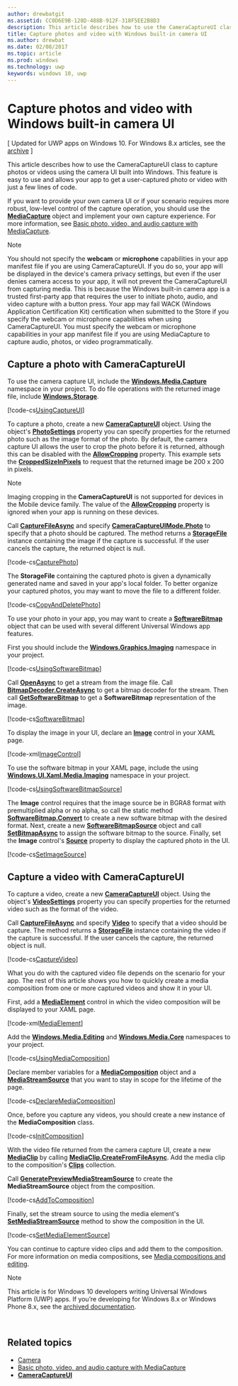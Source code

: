 ---author: drewbatgitms.assetid: CC0D6E9B-128D-488B-912F-318F5EE2B8D3description: This article describes how to use the CameraCaptureUI class to capture photos or videos using the camera UI built into Windows.title: Capture photos and video with Windows built-in camera UIms.author: drewbatms.date: 02/08/2017ms.topic: articlems.prod: windowsms.technology: uwpkeywords: windows 10, uwp---# Capture photos and video with Windows built-in camera UI\[ Updated for UWP apps on Windows 10. For Windows 8.x articles, see the [archive](http://go.microsoft.com/fwlink/p/?linkid=619132) \]This article describes how to use the CameraCaptureUI class to capture photos or videos using the camera UI built into Windows. This feature is easy to use and allows your app to get a user-captured photo or video with just a few lines of code.If you want to provide your own camera UI or if your scenario requires more robust, low-level control of the capture operation, you should use the [**MediaCapture**](https://msdn.microsoft.com/library/windows/apps/br241124) object and implement your own capture experience. For more information, see [Basic photo, video, and audio capture with MediaCapture](basic-photo-video-and-audio-capture-with-MediaCapture.md).> [!NOTE]> You should not specify the **webcam** or **microphone** capabilities in your app manifest file if you are using CameraCaptureUI. If you do so, your app will be displayed in the device's camera privacy settings, but even if the user denies camera access to your app, it will not prevent the CameraCaptureUI from capturing media. This is because the Windows built-in camera app is a trusted first-party app that requires the user to initiate photo, audio, and video capture with a button press. Your app may fail WACK (Windows Application Certification Kit) certification when submitted to the Store if you specify the webcam or microphone capabilities when using CameraCaptureUI.> You must specify the webcam or microphone capabilities in your app manifest file if you are using MediaCapture to capture audio, photos, or video programmatically.## Capture a photo with CameraCaptureUITo use the camera capture UI, include the [**Windows.Media.Capture**](https://msdn.microsoft.com/library/windows/apps/br226738) namespace in your project. To do file operations with the returned image file, include [**Windows.Storage**](https://msdn.microsoft.com/library/windows/apps/br227346).[!code-cs[UsingCaptureUI](./code/CameraCaptureUIWin10/cs/MainPage.xaml.cs#SnippetUsingCaptureUI)]To capture a photo, create a new [**CameraCaptureUI**](https://msdn.microsoft.com/library/windows/apps/br241030) object. Using the object's [**PhotoSettings**](https://msdn.microsoft.com/library/windows/apps/br241058) property you can specify properties for the returned photo such as the image format of the photo. By default, the camera capture UI allows the user to crop the photo before it is returned, although this can be disabled with the [**AllowCropping**](https://msdn.microsoft.com/library/windows/apps/br241042) property. This example sets the [**CroppedSizeInPixels**](https://msdn.microsoft.com/library/windows/apps/br241044) to request that the returned image be 200 x 200 in pixels.> [!NOTE]> Imaging cropping in the **CameraCaptureUI** is not supported for devices in the Mobile device family. The value of the [**AllowCropping**](https://msdn.microsoft.com/library/windows/apps/br241042) property is ignored when your app is running on these devices.Call [**CaptureFileAsync**](https://msdn.microsoft.com/library/windows/apps/br241057) and specify [**CameraCaptureUIMode.Photo**](https://msdn.microsoft.com/library/windows/apps/br241040) to specify that a photo should be captured. The method returns a [**StorageFile**](https://msdn.microsoft.com/library/windows/apps/br227171) instance containing the image if the capture is successful. If the user cancels the capture, the returned object is null.[!code-cs[CapturePhoto](./code/CameraCaptureUIWin10/cs/MainPage.xaml.cs#SnippetCapturePhoto)]The **StorageFile** containing the captured photo is given a dynamically generated name and saved in your app's local folder. To better organize your captured photos, you may want to move the file to a different folder.[!code-cs[CopyAndDeletePhoto](./code/CameraCaptureUIWin10/cs/MainPage.xaml.cs#SnippetCopyAndDeletePhoto)]To use your photo in your app, you may want to create a [**SoftwareBitmap**](https://msdn.microsoft.com/library/windows/apps/dn887358) object that can be used with several different Universal Windows app features.First you should include the [**Windows.Graphics.Imaging**](https://msdn.microsoft.com/library/windows/apps/br226400) namespace in your project.[!code-cs[UsingSoftwareBitmap](./code/CameraCaptureUIWin10/cs/MainPage.xaml.cs#SnippetUsingSoftwareBitmap)]Call [**OpenAsync**](https://msdn.microsoft.com/library/windows/apps/br227116) to get a stream from the image file. Call [**BitmapDecoder.CreateAsync**](https://msdn.microsoft.com/library/windows/apps/br226182) to get a bitmap decoder for the stream. Then call [**GetSoftwareBitmap**](https://msdn.microsoft.com/library/windows/apps/dn887332) to get a **SoftwareBitmap** representation of the image.[!code-cs[SoftwareBitmap](./code/CameraCaptureUIWin10/cs/MainPage.xaml.cs#SnippetSoftwareBitmap)]To display the image in your UI, declare an [**Image**](https://msdn.microsoft.com/library/windows/apps/br242752) control in your XAML page.[!code-xml[ImageControl](./code/CameraCaptureUIWin10/cs/MainPage.xaml#SnippetImageControl)]To use the software bitmap in your XAML page, include the using [**Windows.UI.Xaml.Media.Imaging**](https://msdn.microsoft.com/library/windows/apps/br243258) namespace in your project.[!code-cs[UsingSoftwareBitmapSource](./code/CameraCaptureUIWin10/cs/MainPage.xaml.cs#SnippetUsingSoftwareBitmapSource)]The **Image** control requires that the image source be in BGRA8 format with premultiplied alpha or no alpha, so call the static method [**SoftwareBitmap.Convert**](https://msdn.microsoft.com/library/windows/apps/dn887362) to create a new software bitmap with the desired format. Next, create a new [**SoftwareBitmapSource**](https://msdn.microsoft.com/library/windows/apps/dn997854) object and call [**SetBitmapAsync**](https://msdn.microsoft.com/library/windows/apps/dn997856) to assign the software bitmap to the source. Finally, set the **Image** control's [**Source**](https://msdn.microsoft.com/library/windows/apps/br242760) property to display the captured photo in the UI.[!code-cs[SetImageSource](./code/CameraCaptureUIWin10/cs/MainPage.xaml.cs#SnippetSetImageSource)]## Capture a video with CameraCaptureUITo capture a video, create a new [**CameraCaptureUI**](https://msdn.microsoft.com/library/windows/apps/br241030) object. Using the object's [**VideoSettings**](https://msdn.microsoft.com/library/windows/apps/br241059) property you can specify properties for the returned video such as the format of the video.Call [**CaptureFileAsync**](https://msdn.microsoft.com/library/windows/apps/br241057) and specify [**Video**](https://msdn.microsoft.com/library/windows/apps/br241059) to specify that a video should be capture. The method returns a [**StorageFile**](https://msdn.microsoft.com/library/windows/apps/br227171) instance containing the video if the capture is successful. If the user cancels the capture, the returned object is null.[!code-cs[CaptureVideo](./code/CameraCaptureUIWin10/cs/MainPage.xaml.cs#SnippetCaptureVideo)]What you do with the captured video file depends on the scenario for your app. The rest of this article shows you how to quickly create a media composition from one or more captured videos and show it in your UI.First, add a [**MediaElement**](https://msdn.microsoft.com/library/windows/apps/br242926) control in which the video composition will be displayed to your XAML page.[!code-xml[MediaElement](./code/CameraCaptureUIWin10/cs/MainPage.xaml#SnippetMediaElement)]Add the [**Windows.Media.Editing**](https://msdn.microsoft.com/library/windows/apps/dn640565) and [**Windows.Media.Core**](https://msdn.microsoft.com/library/windows/apps/dn278962) namespaces to your project.[!code-cs[UsingMediaComposition](./code/CameraCaptureUIWin10/cs/MainPage.xaml.cs#SnippetUsingMediaComposition)]Declare member variables for a [**MediaComposition**](https://msdn.microsoft.com/library/windows/apps/dn652646) object and a [**MediaStreamSource**](https://msdn.microsoft.com/library/windows/apps/dn282716) that you want to stay in scope for the lifetime of the page.[!code-cs[DeclareMediaComposition](./code/CameraCaptureUIWin10/cs/MainPage.xaml.cs#SnippetDeclareMediaComposition)]Once, before you capture any videos, you should create a new instance of the **MediaComposition** class.[!code-cs[InitComposition](./code/CameraCaptureUIWin10/cs/MainPage.xaml.cs#SnippetInitComposition)]With the video file returned from the camera capture UI, create a new [**MediaClip**](https://msdn.microsoft.com/library/windows/apps/dn652596) by calling [**MediaClip.CreateFromFileAsync**](https://msdn.microsoft.com/library/windows/apps/dn652607). Add the media clip to the composition's [**Clips**](https://msdn.microsoft.com/library/windows/apps/dn652648) collection.Call [**GeneratePreviewMediaStreamSource**](https://msdn.microsoft.com/library/windows/apps/dn652674) to create the **MediaStreamSource** object from the composition.[!code-cs[AddToComposition](./code/CameraCaptureUIWin10/cs/MainPage.xaml.cs#SnippetAddToComposition)]Finally, set the stream source to using the media element's [**SetMediaStreamSource**](https://msdn.microsoft.com/library/windows/apps/dn299029) method to show the composition in the UI.[!code-cs[SetMediaElementSource](./code/CameraCaptureUIWin10/cs/MainPage.xaml.cs#SnippetSetMediaElementSource)]You can continue to capture video clips and add them to the composition. For more information on media compositions, see [Media compositions and editing](media-compositions-and-editing.md).> [!NOTE] > This article is for Windows 10 developers writing Universal Windows Platform (UWP) apps. If you’re developing for Windows 8.x or Windows Phone 8.x, see the [archived documentation](http://go.microsoft.com/fwlink/p/?linkid=619132). ## Related topics* [Camera](camera.md)* [Basic photo, video, and audio capture with MediaCapture](basic-photo-video-and-audio-capture-with-MediaCapture.md)* [**CameraCaptureUI**](https://msdn.microsoft.com/library/windows/apps/br241030)   